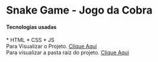 # Snake Game - Jogo da Cobra

<h4> Tecnologias usadas </h4> 
*  HTML
*  CSS
*  JS

<br>
  Para Visualizar o Projeto. <a href="https://avalosdev.github.io/SnakeGame/">Clique Aqui</a><br>
 Para visualizar a pasta raiz do projeto. <a href="https://github.com/avalosdev/SnakeGame/tree/master">Clique Aqui</a>
<br>
